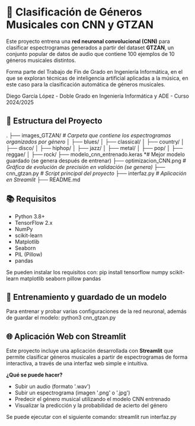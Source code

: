 # 🎵 Clasificación de Géneros Musicales con CNN y GTZAN

Este proyecto entrena una **red neuronal convolucional (CNN)** para clasificar espectrogramas generados a partir del dataset **GTZAN**, un conjunto popular de datos de audio que contiene 100 ejemplos de 10 géneros musicales distintos.

Forma parte del Trabajo de Fin de Grado en Ingeniería Informática, en el que se exploran técnicas de inteligencia artificial aplicadas a la música, en este caso para la clasificación automática de géneros musicales.

Diego García López - Doble Grado en Ingeniería Informática y ADE - Curso 2024/2025

## 📂 Estructura del Proyecto

. ├── images_GTZAN/   *# Carpeta que contiene los espectrogramas organizados por género*
│ ├── blues/ 
│ ├── classical/ 
│ ├── country/
│ ├── disco/
│ ├── hiphop/
│ ├── jazz/
│ ├── metal/
│ ├── pop/
│ ├── reggae/
│ ├── rock/
├── modelo_cnn_entrenado.keras   *# Mejor modelo guardado (se genera después de entrenar)
├── optimizacion_CNN.png   *# Gráfica de evolución de precisión en validación (se genera)*
├── cnn_gtzan.py   *# Script principal del proyecto*
├── interfaz.py   *# Aplicación en Streamlit*
├── README.md


## 📚 Requisitos

- Python 3.8+
- TensorFlow 2.x
- NumPy
- scikit-learn
- Matplotlib
- Seaborn
- PIL (Pillow)
- pandas

Se pueden instalar los requisitos con:
pip install tensorflow numpy scikit-learn matplotlib seaborn pillow pandas

## 🧪 Entrenamiento y guardado de un modelo
Para entrenar y probar varias configuraciones de la red neuronal, además de guardar el modelo:
python3 cnn_gtzan.py

## 🌐 Aplicación Web con Streamlit

Este proyecto incluye una aplicación desarrollada con **Streamlit** que permite clasificar géneros musicales a partir de espectrogramas de forma interactiva, a través de una interfaz web simple e intuitiva.

**¿Qué se puede hacer?**
- Subir un audio (formato '.wav')
- Subir un espectrograma (imagen '.png' o '.jpg')
- Predecir el género musical utilizando el modelo CNN entrenado
- Visualizar la predicción y la probabilidad de acierto del género

Se puede ejecutar con el siguiente comando:
streamlit run interfaz.py

